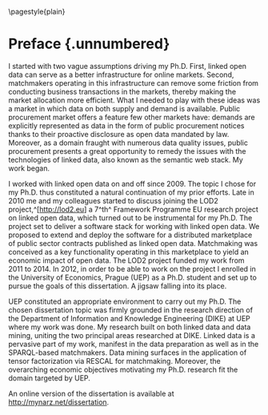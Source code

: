 <!-- Switch page numbering on -->
\pagestyle{plain}

# Preface {.unnumbered}

I started with two vague assumptions driving my Ph.D.
First, linked open data can serve as a better infrastructure for online markets.
Second, matchmakers operating in this infrastructure can remove some friction from conducting business transactions in the markets, thereby making the market allocation more efficient.
What I needed to play with these ideas was a market in which data on both supply and demand is available.
Public procurement market offers a feature few other markets have: demands are explicitly represented as data in the form of public procurement notices thanks to their proactive disclosure as open data mandated by law.
Moreover, as a domain fraught with numerous data quality issues, public procurement presents a great opportunity to remedy the issues with the technologies of linked data, also known as the semantic web stack.
My work began.

I worked with linked open data on and off since 2009.
The topic I chose for my Ph.D. thus constituted a natural continuation of my prior efforts.
Late in 2010 me and my colleagues started to discuss joining the LOD2 project,^[<http://lod2.eu>] a 7^th^ Framework Programme EU research project on linked open data, which turned out to be instrumental for my Ph.D.
The project set to deliver a software stack for working with linked open data.
We proposed to extend and deploy the software for a distributed marketplace of public sector contracts published as linked open data.
Matchmaking was conceived as a key functionality operating in this marketplace to yield an economic impact of open data.
The LOD2 project funded my work from 2011 to 2014.
In 2012, in order to be able to work on the project I enrolled in the University of Economics, Prague (UEP) as a Ph.D. student and set up to pursue the goals of this dissertation.
A jigsaw falling into its place.

UEP constituted an appropriate environment to carry out my Ph.D.
The chosen dissertation topic was firmly grounded in the research direction of the Department of Information and Knowledge Engineering (DIKE) at UEP where my work was done.
My research built on both linked data and data mining, uniting the two principal areas researched at DIKE.
Linked data is a pervasive part of my work, manifest in the data preparation as well as in the SPARQL-based matchmakers.
Data mining surfaces in the application of tensor factorization via RESCAL for matchmaking.
Moreover, the overarching economic objectives motivating my Ph.D. research fit the domain targeted by UEP.

An online version of the dissertation is available at <http://mynarz.net/dissertation>.
